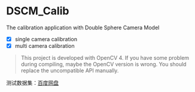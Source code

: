 # DSCM_Calib
The calibration application with Double Sphere Camera Model

- [x] single camera calibration
- [x] multi camera calibration

> This project is developed with OpenCV 4. If you have some problem during compiling, maybe the OpenCV version is wrong. You should replace the uncompatible API manually.

测试数据集：[百度网盘](https://pan.baidu.com/s/1iTzwtG9HWD_va2STfKekhQ?pwd=6zar)
